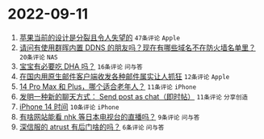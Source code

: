 # 2022-09-11

1. [苹果当前的设计是分裂且令人失望的](https://www.v2ex.com/t/879228) `47条评论` `Apple`
1. [请问有使用群晖内置 DDNS 的朋友吗？现在有哪些域名不在防火墙名单里？](https://www.v2ex.com/t/879224) `20条评论` `NAS`
1. [宝宝有必要吃 DHA 吗？](https://www.v2ex.com/t/879232) `16条评论` `问与答`
1. [在国内用原生邮件客户端收发各种邮件属实让人抓狂](https://www.v2ex.com/t/879244) `12条评论` `Apple`
1. [14 Pro Max 和 Plus，哪个适合老年人？](https://www.v2ex.com/t/879246) `11条评论` `iPhone`
1. [发明一种新的聊天方式： Send post as chat（即时帖）](https://www.v2ex.com/t/879245) `11条评论` `分享创造`
1. [iPhone 14 时间](https://www.v2ex.com/t/879234) `10条评论` `iPhone`
1. [有啥网站能看 nhk 等日本电视台的直播吗？](https://www.v2ex.com/t/879249) `9条评论` `问与答`
1. [深信服的 atrust 有后门啥的吗？](https://www.v2ex.com/t/879241) `6条评论` `问与答`
